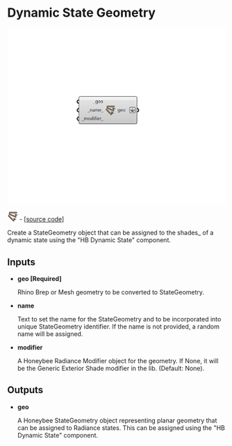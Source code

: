 # Dynamic State Geometry

![](../../.gitbook/assets/Dynamic_State_Geometry.png)

![](../../.gitbook/assets/Dynamic_State_Geometry%20%281%29.png) - [\[source code\]](https://github.com/ladybug-tools/honeybee-grasshopper-radiance/blob/master/honeybee_grasshopper_radiance/src//HB%20Dynamic%20State%20Geometry.py)

Create a StateGeometry object that can be assigned to the shades\_ of a dynamic state using the "HB Dynamic State" component.

## Inputs

* **geo \[Required\]**

  Rhino Brep or Mesh geometry to be converted to StateGeometry. 

* **name**

  Text to set the name for the StateGeometry and to be incorporated into unique StateGeometry identifier. If the name is not provided, a random name will be assigned. 

* **modifier**

  A Honeybee Radiance Modifier object for the geometry. If None, it will be the Generic Exterior Shade modifier in the lib. \(Default: None\). 

## Outputs

* **geo**

  A Honeybee StateGeometry object representing planar geometry that can be assigned to Radiance states. This can be assigned using the "HB Dynamic State" component. 

